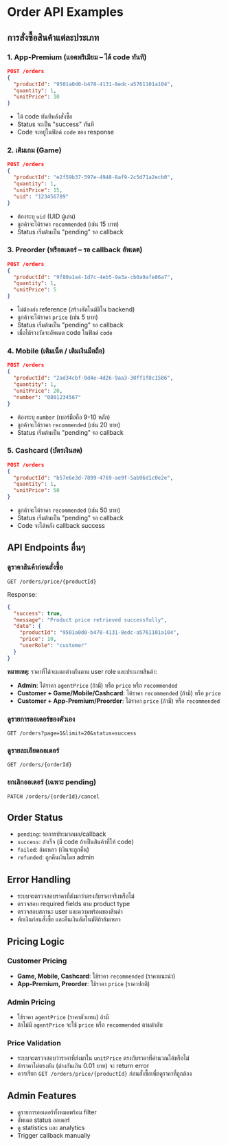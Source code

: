 # Order API Examples

## การสั่งซื้อสินค้าแต่ละประเภท

### 1. App-Premium (แอคพรีเมียม – ได้ code ทันที)
```json
POST /orders
{
  "productId": "9501a0d0-b478-4131-8edc-a5761101a104",
  "quantity": 1,
  "unitPrice": 10
}
```
- ได้ code ทันทีหลังสั่งซื้อ
- Status จะเป็น "success" ทันที
- Code จะอยู่ในฟิลด์ `code` ของ response

### 2. เติมเกม (Game)
```json
POST /orders
{
  "productId": "e2f59b37-597e-4948-8af9-2c5d71a2ecb0",
  "quantity": 1,
  "unitPrice": 15,
  "uid": "123456789"
}
```
- ต้องระบุ `uid` (UID ผู้เล่น)
- ลูกค้าจะได้ราคา `recommended` (เช่น 15 บาท)
- Status เริ่มต้นเป็น "pending" รอ callback

### 3. Preorder (พรีออเดอร์ – รอ callback อัพเดต)
```json
POST /orders
{
  "productId": "9f80a1a4-1d7c-4eb5-9a3a-cb0a9afe86a7",
  "quantity": 1,
  "unitPrice": 5
}
```
- ไม่ต้องส่ง reference (สร้างอัตโนมัติใน backend)
- ลูกค้าจะได้ราคา `price` (เช่น 5 บาท)
- Status เริ่มต้นเป็น "pending" รอ callback
- เมื่อได้รางวัลจะอัพเดต code ในฟิลด์ `code`

### 4. Mobile (เติมเน็ต / เติมเงินมือถือ)
```json
POST /orders
{
  "productId": "2ad34cbf-0d4e-4d26-9aa3-30ff1f8c1586",
  "quantity": 1,
  "unitPrice": 20,
  "number": "0801234567"
}
```
- ต้องระบุ `number` (เบอร์มือถือ 9-10 หลัก)
- ลูกค้าจะได้ราคา `recommended` (เช่น 20 บาท)
- Status เริ่มต้นเป็น "pending" รอ callback

### 5. Cashcard (บัตรเงินสด)
```json
POST /orders
{
  "productId": "b57e6e3d-7899-4769-ae9f-5ab96d1c0e2e",
  "quantity": 1,
  "unitPrice": 50
}
```
- ลูกค้าจะได้ราคา `recommended` (เช่น 50 บาท)
- Status เริ่มต้นเป็น "pending" รอ callback
- Code จะได้หลัง callback success

## API Endpoints อื่นๆ

### ดูราคาสินค้าก่อนสั่งซื้อ
```
GET /orders/price/{productId}
```
Response:
```json
{
  "success": true,
  "message": "Product price retrieved successfully",
  "data": {
    "productId": "9501a0d0-b478-4131-8edc-a5761101a104",
    "price": 10,
    "userRole": "customer"
  }
}
```

**หมายเหตุ**: ราคาที่ได้จะแตกต่างกันตาม user role และประเภทสินค้า:
- **Admin**: ได้ราคา `agentPrice` (ถ้ามี) หรือ `price` หรือ `recommended`
- **Customer + Game/Mobile/Cashcard**: ได้ราคา `recommended` (ถ้ามี) หรือ `price`
- **Customer + App-Premium/Preorder**: ได้ราคา `price` (ถ้ามี) หรือ `recommended`

### ดูรายการออเดอร์ของตัวเอง
```
GET /orders?page=1&limit=20&status=success
```

### ดูรายละเอียดออเดอร์
```
GET /orders/{orderId}
```

### ยกเลิกออเดอร์ (เฉพาะ pending)
```
PATCH /orders/{orderId}/cancel
```

## Order Status
- `pending`: รอการประมวลผล/callback
- `success`: สำเร็จ (มี code ถ้าเป็นสินค้าที่ให้ code)
- `failed`: ล้มเหลว (เงินจะถูกคืน)
- `refunded`: ถูกคืนเงินโดย admin

## Error Handling
- ระบบจะตรวจสอบราคาที่ส่งมาว่าตรงกับราคาจริงหรือไม่
- ตรวจสอบ required fields ตาม product type
- ตรวจสอบสถานะ user และความพร้อมของสินค้า
- หักเงินก่อนสั่งซื้อ และคืนเงินอัตโนมัติถ้าล้มเหลว

## Pricing Logic

### Customer Pricing
- **Game, Mobile, Cashcard**: ใช้ราคา `recommended` (ราคาแนะนำ)
- **App-Premium, Preorder**: ใช้ราคา `price` (ราคาปกติ)

### Admin Pricing
- ใช้ราคา `agentPrice` (ราคาตัวแทน) ถ้ามี
- ถ้าไม่มี `agentPrice` จะใช้ `price` หรือ `recommended` ตามลำดับ

### Price Validation
- ระบบจะตรวจสอบว่าราคาที่ส่งมาใน `unitPrice` ตรงกับราคาที่คำนวณได้หรือไม่
- ถ้าราคาไม่ตรงกัน (ต่างกันเกิน 0.01 บาท) จะ return error
- ควรเรียก `GET /orders/price/{productId}` ก่อนสั่งซื้อเพื่อดูราคาที่ถูกต้อง

## Admin Features
- ดูรายการออเดอร์ทั้งหมดพร้อม filter
- อัพเดต status ออเดอร์
- ดู statistics และ analytics
- Trigger callback manually
